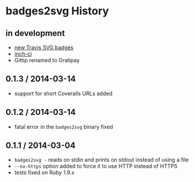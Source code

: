 # badges2svg History

## in development

* [new Travis SVG badges][travis-svg]
* [inch-ci](http://inch-ci.org/)
* Gittip renamed to Gratipay

[travis-svg]: http://blog.travis-ci.com/2014-03-20-build-status-badges-support-svg/

## 0.1.3 / 2014-03-14

* support for short Coveralls URLs added

## 0.1.2 / 2014-03-14

 * fatal error in the `badges2svg` binary fixed

## 0.1.1 / 2014-03-04

 * `badges2svg -` reads on stdin and prints on stdout instead of using a file
 * `--no-https` option added to force it to use HTTP instead of HTTPS
 * tests fixed on Ruby 1.9.x
